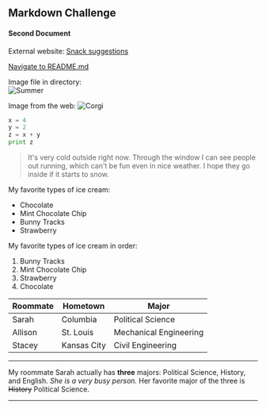 ## Markdown Challenge
#### Second Document


External website: [Snack suggestions](https://www.benjerry.com)

[Navigate to README.md](README.md)

Image file in directory:  
![Summer](/Users/marthagahl/Documents/2018-2019/InfoTec2040/Projects/markdown/Summer_photo.jpg)

Image from the web: ![Corgi](https://cdn1-www.dogtime.com/assets/uploads/gallery/pembroke-welsh-corgi-dog-breed-pictures/prance-8.jpg)

```python
x = 4
y = 2
z = x + y
print z
```

>It's very cold outside right now. Through the window I can see people out running, which can't be fun even in nice weather. I hope they go inside if it starts to snow.

My favorite types of ice cream:
* Chocolate
* Mint Chocolate Chip
* Bunny Tracks
* Strawberry

My favorite types of ice cream in order:
1. Bunny Tracks
2. Mint Chocolate Chip
3. Strawberry
4. Chocolate

Roommate | Hometown | Major
---|---|---
Sarah | Columbia | Political Science
Allison | St. Louis | Mechanical Engineering
Stacey | Kansas City | Civil Engineering

---

My roommate Sarah actually has **three** majors: Political Science, History, and English. *She is a very busy person.* Her favorite major of the three is ~~History~~ Political Science.

---
